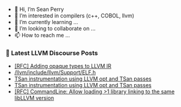 - 👋 Hi, I’m Sean Perry
- 👀 I’m interested in compilers (c++, COBOL, llvm)
- 🌱 I’m currently learning ...
- 💞️ I’m looking to collaborate on ...
- 📫 How to reach me ...

<!---
s66perry/s66perry is a ✨ special ✨ repository because its `README.md` (this file) appears on your GitHub profile.
You can click the Preview link to take a look at your changes.
--->
### 📕 Latest LLVM Discourse Posts

<!-- DISCOURSE-LLVM:START -->
- [[RFC] Adding opaque types to LLVM IR](https://discourse.llvm.org/t/rfc-adding-opaque-types-to-llvm-ir/65326#post_18)
- [/llvm/include/llvm/Support/ELF.h](https://discourse.llvm.org/t/llvm-include-llvm-support-elf-h/67640#post_3)
- [TSan instrumentation using LLVM opt and TSan passes](https://discourse.llvm.org/t/tsan-instrumentation-using-llvm-opt-and-tsan-passes/67653#post_3)
- [TSan instrumentation using LLVM opt and TSan passes](https://discourse.llvm.org/t/tsan-instrumentation-using-llvm-opt-and-tsan-passes/67653#post_2)
- [[RFC] CommandLine: Allow loading &gt;1 library linking to the same libLLVM version](https://discourse.llvm.org/t/rfc-commandline-allow-loading-1-library-linking-to-the-same-libllvm-version/67542#post_16)
<!-- DISCOURSE-LLVM:END -->
